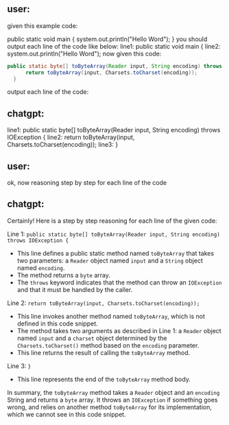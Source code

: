 

## user: 

given this example code: 

 public static void main { 
  system.out.println("Hello Word"); 
 } 
 you should output each line of the code like below: 
 line1: public static void main { 
  line2:      system.out.println("Hello Word");
 now given this code: 
  ```java
public static byte[] toByteArray(Reader input, String encoding) throws IOException {
        return toByteArray(input, Charsets.toCharset(encoding));
    }
```

  output each line of the code:

## chatgpt: 

line1: public static byte[] toByteArray(Reader input, String encoding) throws IOException {
line2:        return toByteArray(input, Charsets.toCharset(encoding));
line3:    }

## user: 

ok, now reasoning step by step for each line of the code

## chatgpt: 

Certainly! Here is a step by step reasoning for each line of the given code:

Line 1: `public static byte[] toByteArray(Reader input, String encoding) throws IOException {`

- This line defines a public static method named `toByteArray` that takes two parameters: a `Reader` object named `input` and a `String` object named `encoding`.
- The method returns a `byte` array.
- The `throws` keyword indicates that the method can throw an `IOException` and that it must be handled by the caller.

Line 2: `return toByteArray(input, Charsets.toCharset(encoding));`

- This line invokes another method named `toByteArray`, which is not defined in this code snippet.
- The method takes two arguments as described in Line 1: a `Reader` object named `input` and a `charset` object determined by the `Charsets.toCharset()` method based on the `encoding` parameter.
- This line returns the result of calling the `toByteArray` method.

Line 3: `}`

- This line represents the end of the `toByteArray` method body.

In summary, the `toByteArray` method takes a `Reader` object and an `encoding` String and returns a `byte` array. It throws an `IOException` if something goes wrong, and relies on another method `toByteArray` for its implementation, which we cannot see in this code snippet.